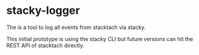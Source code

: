 # stacky-logger
The is a tool to log all events from stacktach via stacky. 

This initial prototype is using the stacky CLI but future versions can hit the REST API of stacktach directly.
